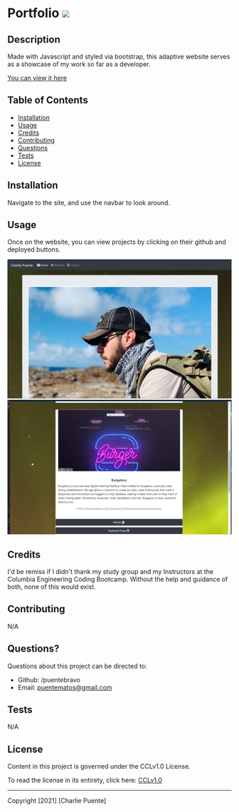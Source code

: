 # Portfolio ![](https://img.shields.io/badge/license-CCLv1.0-blue)
  
  ## Description 
      
  Made with Javascript and styled via bootstrap, this adaptive website serves as a showcase of my work so far as a developer.

  [You can view it here](https://puentebravo.github.io/)
      
  ## Table of Contents
      
  * [Installation](#installation)
  * [Usage](#usage)
  * [Credits](#credits)
  * [Contributing](#contributing)
  * [Questions](#questions)
  * [Tests](#tests)
  * [License](#license)
      
      
  ## Installation
      
  Navigate to the site, and use the navbar to look around. 
      
  ## Usage 
      
  Once on the website, you can view projects by clicking on their github and deployed buttons.
      
  ![Screenshot](./assets/images/Screenshot.png)
  ![Screenshot2](./assets/images/Portscreenshot.png)

  ## Credits
      
  I'd be remiss if I didn't thank my study group and my Instructors at the Columbia Engineering Coding Bootcamp. Without the help and guidance of both, none of this would exist.
      
  ## Contributing

  N/A

  ## Questions?
  
  Questions about this project can be directed to: 
  - Github: /puentebravo
  - Email: puentematos@gmail.com

  ## Tests

  N/A

  ## License
      
  Content in this project is governed under the CCLv1.0 License. 

  To read the license in its entirety, click here: [CCLv1.0](./LICENSE)

  -----------
  
  Copyright [2021] [Charlie Puente]
